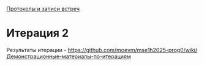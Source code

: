 [Протоколы и записи встреч]( https://github.com/moevm/mse1h2025-prog0/wiki/%D0%9F%D1%80%D0%BE%D1%82%D0%BE%D0%BA%D0%BE%D0%BB%D1%8B-%D0%B8-%D0%B7%D0%B0%D0%BF%D0%B8%D1%81%D0%B8-%D0%B2%D1%81%D1%82%D1%80%D0%B5%D1%87 )

# Итерация 2

Результаты итерации - https://github.com/moevm/mse1h2025-prog0/wiki/Демонстрационные-материалы-по-итерациям 
